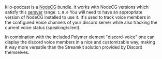 kiio-podcast is a [NodeCG](http://github.com/nodecg/nodecg) bundle. 
It works with NodeCG versions which satisfy this [semver](https://docs.npmjs.com/getting-started/semantic-versioning) range: `1.0.0`
You will need to have an appropriate version of NodeCG installed to use it.
It's used to track voice members in the configured Voice channels of your discord server while also tracking the current voice status (speaking/silent).

In combination with the included Polymer element "discord-voice" one can display the discord voice members in a nice and customizable way, making it way more versatile than the Streamkit solution provided by Discord themselves.
